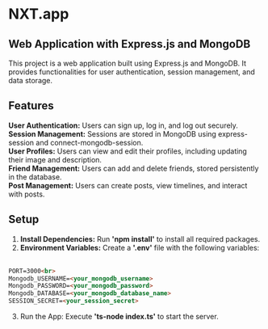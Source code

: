 # NXT.app

## Web Application with Express.js and MongoDB
This project is a web application built using Express.js and MongoDB. It provides functionalities for user authentication, session management, and data storage.

## Features
**User Authentication:** Users can sign up, log in, and log out securely.<br>
**Session Management:** Sessions are stored in MongoDB using express-session and connect-mongodb-session.<br>
**User Profiles:** Users can view and edit their profiles, including updating their image and description.<br>
**Friend Management:** Users can add and delete friends, stored persistently in the database.<br>
**Post Management:** Users can create posts, view timelines, and interact with posts.<br>

## Setup
1. **Install Dependencies:** Run **'npm install'** to install all required packages.
2. **Environment Variables:** Create a **'.env'** file with the following variables:<br><br>

```markdown
PORT=3000<br>
Mongodb_USERNAME=<your_mongodb_username>
Mongodb_PASSWORD=<your_mongodb_password>
Mongodb_DATABASE=<your_mongodb_database_name>
SESSION_SECRET=<your_session_secret>
```

3. Run the App: Execute __'ts-node index.ts'__ to start the server.
